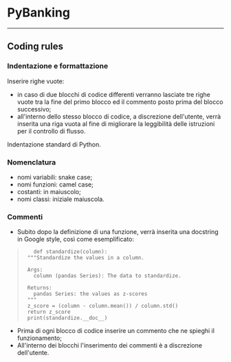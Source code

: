 # PyBanking
---
## Coding rules
### Indentazione e formattazione
Inserire righe vuote:

 - in caso di due blocchi di codice differenti verranno lasciate tre righe vuote tra la fine del primo blocco ed il commento posto prima del blocco successivo;
 - all'interno dello stesso blocco di codice, a discrezione dell'utente, verrà inserita una riga vuota al fine di migliorare la leggibilità delle istruzioni per il controllo di flusso.

Indentazione standard di Python.

### Nomenclatura

 - nomi variabili: snake case;
 - nomi funzioni: camel case;
 - costanti: in maiuscolo;
 - nomi classi: iniziale maiuscola.

### Commenti

 - Subito dopo la definizione di una funzione, verrà inserita una docstring in Google style, così come esemplificato:
>        def standardize(column):
>      """Standardize the values in a column.
>    
>      Args:
>        column (pandas Series): The data to standardize.
>    
>      Returns:
>        pandas Series: the values as z-scores
>      """
>      z_score = (column - column.mean()) / column.std()
>      return z_score
>      print(standardize.__doc__)

 - Prima di ogni blocco di codice inserire un commento che ne spieghi il funzionamento;
 - All'interno dei blocchi l'inserimento dei commenti è a discrezione dell'utente.
